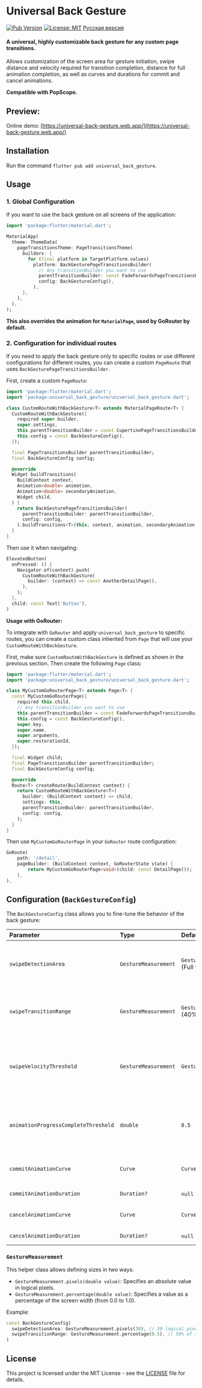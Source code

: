 # Universal Back Gesture

[![Pub Version](https://img.shields.io/pub/v/universal_back_gesture?label=pub.dev)](https://pub.dev/packages/universal_back_gesture)
[![License: MIT](https://img.shields.io/badge/License-MIT-yellow.svg)](LICENSE)
[Русская версия](README_RU.md)

#### A universal, highly customizable back gesture for any custom page transitions.
Allows customization of the screen area for gesture initiation, swipe distance and velocity required for transition completion, distance for full animation completion, as well as curves and durations for commit and cancel animations.

**Compatible with PopScope.**

## Preview:

Online demo: [https://universal-back-gesture.web.app/](https://universal-back-gesture.web.app/)

## Installation

Run the command `flutter pub add universal_back_gesture`.

## Usage

### 1. Global Configuration

If you want to use the back gesture on all screens of the application:

```dart
import 'package:flutter/material.dart';

MaterialApp(
  theme: ThemeData(
    pageTransitionsTheme: PageTransitionsTheme(
      builders: {
        for (final platform in TargetPlatform.values)
          platform: BackGesturePageTransitionsBuilder(
            // Any transitionBuilder you want to use
            parentTransitionBuilder: const FadeForwardsPageTransitionsBuilder(),
            config: BackGestureConfig(),
          ),
      },
    ),
  ),
);
```
**This also overrides the animation for `MaterialPage`, used by GoRouter by default.**

### 2. Configuration for individual routes

If you need to apply the back gesture only to specific routes or use different configurations for different routes, you can create a custom `PageRoute` that uses `BackGesturePageTransitionsBuilder`.

First, create a custom `PageRoute`:

```dart
import 'package:flutter/material.dart';
import 'package:universal_back_gesture/universal_back_gesture.dart';

class CustomRouteWithBackGesture<T> extends MaterialPageRoute<T> {
  CustomRouteWithBackGesture({
    required super.builder,
    super.settings,
    this.parentTransitionBuilder = const CupertinoPageTransitionsBuilder(),
    this.config = const BackGestureConfig(),
  });

  final PageTransitionsBuilder parentTransitionBuilder;
  final BackGestureConfig config;

  @override
  Widget buildTransitions(
    BuildContext context,
    Animation<double> animation,
    Animation<double> secondaryAnimation,
    Widget child,
  ) {
    return BackGesturePageTransitionsBuilder(
      parentTransitionBuilder: parentTransitionBuilder,
      config: config,
    ).buildTransitions<T>(this, context, animation, secondaryAnimation, child);
  }
}
```

Then use it when navigating:

```dart
ElevatedButton(
  onPressed: () {
    Navigator.of(context).push(
      CustomRouteWithBackGesture(
        builder: (context) => const AnotherDetailPage(),
      ),
    );
  },
  child: const Text('Button'),
)
```

**Usage with GoRouter:**

To integrate with `GoRouter` and apply `universal_back_gesture` to specific routes, you can create a custom class inherited from `Page` that will use your `CustomRouteWithBackGesture`.

First, make sure `CustomRouteWithBackGesture` is defined as shown in the previous section. Then create the following `Page` class:

```dart
import 'package:flutter/material.dart';
import 'package:universal_back_gesture/universal_back_gesture.dart';

class MyCustomGoRouterPage<T> extends Page<T> {
  const MyCustomGoRouterPage({
    required this.child,
    // Any transitionBuilder you want to use
    this.parentTransitionBuilder = const FadeForwardsPageTransitionsBuilder(),
    this.config = const BackGestureConfig(),
    super.key,
    super.name,
    super.arguments,
    super.restorationId,
  });

  final Widget child;
  final PageTransitionsBuilder parentTransitionBuilder;
  final BackGestureConfig config;

  @override
  Route<T> createRoute(BuildContext context) {
    return CustomRouteWithBackGesture<T>(
      builder: (BuildContext context) => child,
      settings: this,
      parentTransitionBuilder: parentTransitionBuilder,
      config: config,
    );
  }
}
```

Then use `MyCustomGoRouterPage` in your `GoRouter` route configuration:

```dart
GoRoute(
    path: '/detail',
    pageBuilder: (BuildContext context, GoRouterState state) {
        return MyCustomGoRouterPage<void>(child: const DetailPage());
    },
),
```

## Configuration (`BackGestureConfig`)

The `BackGestureConfig` class allows you to fine-tune the behavior of the back gesture:

| Parameter                          | Type                               | Default                                        | Description                                                                                                                               |
| :--------------------------------- | :--------------------------------- | :--------------------------------------------- | :---------------------------------------------------------------------------------------------------------------------------------------- |
| `swipeDetectionArea`               | `GestureMeasurement`               | `GestureMeasurement.percentage(1)` (Full width) | Width of the screen edge area where the gesture can be initiated. Can be `.pixels(double)` or `.percentage(double)`.                     |
| `swipeTransitionRange`             | `GestureMeasurement`               | `GestureMeasurement.percentage(0.4)` (40% width)| Horizontal swipe distance required to animate the page transition from start (fully visible) to end (fully hidden).                   |
| `swipeVelocityThreshold`           | `GestureMeasurement`               | `GestureMeasurement.pixels(1100)`              | Minimum swipe velocity (pixels/second) required to fully close the current route. Can be `.pixels(double)` or `.percentage(double)`.    |
| `animationProgressCompleteThreshold` | `double`                           | `0.5`                                          | Animation progress (from 0.0 to 1.0) at which the back gesture will complete and close the route, even if the swipe velocity is low.        |
| `commitAnimationCurve`             | `Curve`                            | `Curves.fastEaseInToSlowEaseOut`               | Curve for the commit animation (when the gesture successfully closes the page).                                                            |
| `commitAnimationDuration`          | `Duration?`                        | `null` (uses route transition duration)        | Duration of the commit animation.                                                                                                         |
| `cancelAnimationCurve`             | `Curve`                            | `Curves.fastOutSlowIn`                         | Curve for the cancel animation (when the gesture is canceled).                                                                          |
| `cancelAnimationDuration`          | `Duration?`                        | `null` (uses `commitAnimationDuration`)        | Duration of the cancel animation.                                                                                                         |

### `GestureMeasurement`

This helper class allows defining sizes in two ways:
*   `GestureMeasurement.pixels(double value)`: Specifies an absolute value in logical pixels.
*   `GestureMeasurement.percentage(double value)`: Specifies a value as a percentage of the screen width (from 0.0 to 1.0).

Example:
```dart
const BackGestureConfig(
  swipeDetectionArea: GestureMeasurement.pixels(30), // 30 logical pixels from the edge
  swipeTransitionRange: GestureMeasurement.percentage(0.5), // 50% of screen width to complete the transition
)
```

## License

This project is licensed under the MIT License - see the [LICENSE](LICENSE) file for details.
